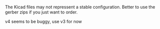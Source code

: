 The Kicad files may not repressent a stable configuration.
Better to use the gerber zips if you just want to order.

v4 seems to be buggy, use v3 for now

